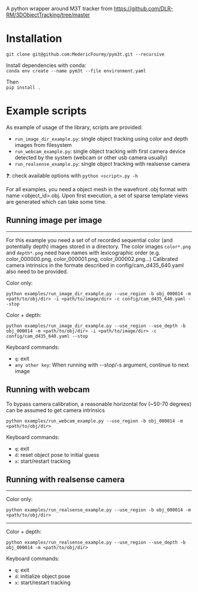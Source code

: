 A python wrapper around M3T tracker from https://github.com/DLR-RM/3DObjectTracking/tree/master

# Installation

`git clone git@github.com:MedericFourmy/pym3t.git --recursive`

Install dependencies with conda:  
`conda env create --name pym3t --file environment.yaml`  

Then  
`pip install .`

# Example scripts
As example of usage of the library, scripts are provided: 
* `run_image_dir_example.py`: single object tracking using color and depth images from filesystem
* `run_webcam_example.py`: single object tracking with first camera device detected by the system (webcam or other usb camera usually)
* `run_realsense_example.py`: single object tracking with realsense camera

:question:: check available options with `python <script>.py -h`

For all examples, you need a object mesh in the wavefront .obj format with name <object_id>.obj. Upon first execution, a set of sparse template views are generated which can take some time.

## Running image per image  
----
For this example you need a set of of recorded sequential color (and potentially depth) images stored in a directory.
The color images `color*.png` and `depth*.png` need have names with lexicographic order (e.g. color_000000.png, color_000001.png, color_000002.png...)
Calibrated camera intrinsics in the formate described in config/cam_d435_640.yaml also need to be provided.

Color only:   
```
python examples/run_image_dir_example.py --use_region -b obj_000014 -m <path/to/obj/dir> -i <path/to/image/dir> -c config/cam_d435_640.yaml --stop
```

Color + depth:   
```
python examples/run_image_dir_example.py --use_region --use_depth -b obj_000014 -m <path/to/obj/dir> -i <path/to/image/dir> -c config/cam_d435_640.yaml --stop
```

Keyboard commands:
- `q`: exit
- `any other key`: When running with --stop/-s argument, continue to next image

## Running with webcam
To bypass camera calibration, a reasonable horizontal fov (~50-70 degrees) can be assumed to get camera intrinsics
```
python examples/run_webcam_example.py --use_region -b obj_000014 -m <path/to/obj/dir>
```

Keyboard commands:
- `q`: exit
- `d`: reset object pose to initial guess
- `x`: start/restart tracking

## Running with realsense camera
----
Color only:   
```
python examples/run_realsense_example.py --use_region -b obj_000014 -m <path/to/obj/dir>
```

----
Color + depth:   
```
python examples/run_realsense_example.py --use_region --use_depth -b obj_000014 -m <path/to/obj/dir>
```

Keyboard commands:
- `q`: exit
- `d`: initialize object pose
- `x`: start/restart tracking
